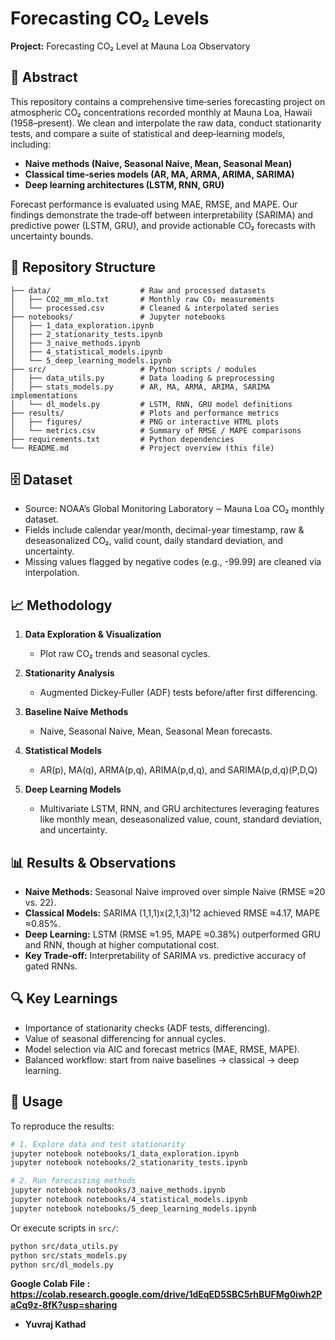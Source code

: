 # Forecasting CO₂ Levels

**Project:** Forecasting CO₂ Level at Mauna Loa Observatory

## 📄 Abstract

This repository contains a comprehensive time‑series forecasting project on atmospheric CO₂ concentrations recorded monthly at Mauna Loa, Hawaii (1958–present). We clean and interpolate the raw data, conduct stationarity tests, and compare a suite of statistical and deep‑learning models, including:

* **Naive methods (Naive, Seasonal Naive, Mean, Seasonal Mean)**
* **Classical time‑series models (AR, MA, ARMA, ARIMA, SARIMA)**
* **Deep learning architectures (LSTM, RNN, GRU)**

Forecast performance is evaluated using MAE, RMSE, and MAPE. Our findings demonstrate the trade‑off between interpretability (SARIMA) and predictive power (LSTM, GRU), and provide actionable CO₂ forecasts with uncertainty bounds.

## 📂 Repository Structure

```
├── data/                    # Raw and processed datasets
│   ├── CO2_mm_mlo.txt       # Monthly raw CO₂ measurements
│   └── processed.csv        # Cleaned & interpolated series
├── notebooks/               # Jupyter notebooks
│   ├── 1_data_exploration.ipynb
│   ├── 2_stationarity_tests.ipynb
│   ├── 3_naive_methods.ipynb
│   ├── 4_statistical_models.ipynb
│   └── 5_deep_learning_models.ipynb
├── src/                     # Python scripts / modules
│   ├── data_utils.py        # Data loading & preprocessing
│   ├── stats_models.py      # AR, MA, ARMA, ARIMA, SARIMA implementations
│   └── dl_models.py         # LSTM, RNN, GRU model definitions
├── results/                 # Plots and performance metrics
│   ├── figures/             # PNG or interactive HTML plots
│   └── metrics.csv          # Summary of RMSE / MAPE comparisons
├── requirements.txt         # Python dependencies
└── README.md                # Project overview (this file)
```

## 🗄️ Dataset

* Source: NOAA’s Global Monitoring Laboratory ‒ Mauna Loa CO₂ monthly dataset.
* Fields include calendar year/month, decimal-year timestamp, raw & deseasonalized CO₂, valid count, daily standard deviation, and uncertainty.
* Missing values flagged by negative codes (e.g., -99.99) are cleaned via interpolation.

## 📈 Methodology

1. **Data Exploration & Visualization**

   * Plot raw CO₂ trends and seasonal cycles.
2. **Stationarity Analysis**

   * Augmented Dickey‑Fuller (ADF) tests before/after first differencing.
3. **Baseline Naive Methods**

   * Naive, Seasonal Naive, Mean, Seasonal Mean forecasts.
4. **Statistical Models**

   * AR(p), MA(q), ARMA(p,q), ARIMA(p,d,q), and SARIMA(p,d,q)(P,D,Q)
5. **Deep Learning Models**

   * Multivariate LSTM, RNN, and GRU architectures leveraging features like monthly mean, deseasonalized value, count, standard deviation, and uncertainty.

## 📊 Results & Observations

* **Naive Methods:** Seasonal Naive improved over simple Naive (RMSE ≈20 vs. 22).
* **Classical Models:** SARIMA (1,1,1)x(2,1,3)¹12 achieved RMSE ≈4.17, MAPE ≈0.85%.
* **Deep Learning:** LSTM (RMSE ≈1.95, MAPE ≈0.38%) outperformed GRU and RNN, though at higher computational cost.
* **Key Trade‑off:** Interpretability of SARIMA vs. predictive accuracy of gated RNNs.

## 🔍 Key Learnings

* Importance of stationarity checks (ADF tests, differencing).
* Value of seasonal differencing for annual cycles.
* Model selection via AIC and forecast metrics (MAE, RMSE, MAPE).
* Balanced workflow: start from naive baselines → classical → deep learning.

## 🚀 Usage

To reproduce the results:

```bash
# 1. Explore data and test stationarity
jupyter notebook notebooks/1_data_exploration.ipynb
jupyter notebook notebooks/2_stationarity_tests.ipynb

# 2. Run forecasting methods
jupyter notebook notebooks/3_naive_methods.ipynb
jupyter notebook notebooks/4_statistical_models.ipynb
jupyter notebook notebooks/5_deep_learning_models.ipynb
```

Or execute scripts in `src/`:

```bash
python src/data_utils.py
python src/stats_models.py
python src/dl_models.py
```

**Google Colab File : https://colab.research.google.com/drive/1dEqED5SBC5rhBUFMg0iwh2PaCq9z-8fK?usp=sharing**

* **Yuvraj Kathad**
